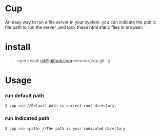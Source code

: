 # Cup
An easy way to run a file server in your system. you can indicate the public file path to run the server ,and look these html static files in browser.


# install

> npm install git@github.com:wewoor/cup.git -g

# Usage

### run default path

```bash
$ cup run //Default path is current root directory. 
```

### run indicated path

```bash
$ cup run <path> //The path is your indicated directory
```


